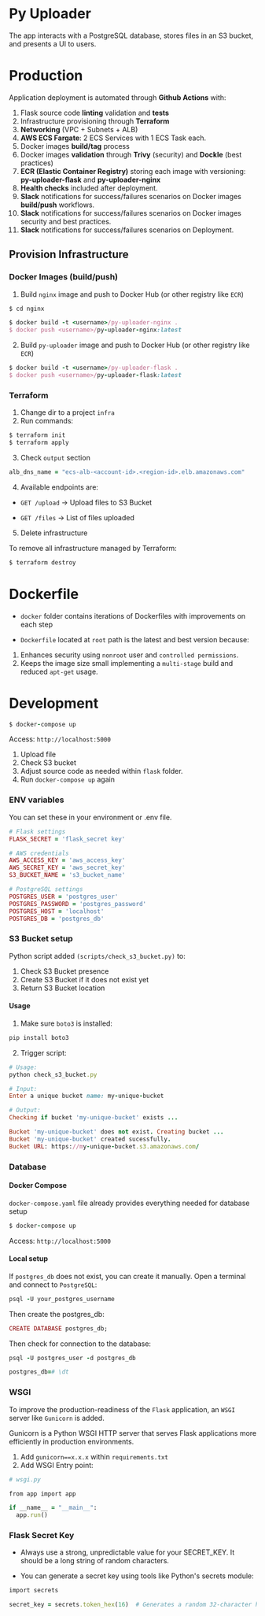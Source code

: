 # Py Uploader

The app interacts with a PostgreSQL database, stores files in an S3 bucket, and presents a UI to users.

# Production

Application deployment is automated through **Github Actions** with:

1. Flask source code **linting** validation and **tests**
2. Infrastructure provisioning through **Terraform**
3. **Networking** (VPC + Subnets + ALB)
4. **AWS ECS Fargate**: 2 ECS Services with 1 ECS Task each.
5. Docker images **build/tag** process
6. Docker images **validation** through **Trivy** (security) and **Dockle** (best practices)
7. **ECR (Elastic Container Registry)** storing each image with versioning: **py-uploader-flask** and **py-uploader-nginx**
8. **Health checks** included after deployment.
9. **Slack** notifications for success/failures scenarios on Docker images **build/push** workflows.
10. **Slack** notifications for success/failures scenarios on Docker images security and best practices.
11. **Slack** notifications for success/failures scenarios on Deployment.

## Provision Infrastructure

### Docker Images (build/push)

1. Build `nginx` image and push to Docker Hub (or other registry like `ECR`)

```ruby
$ cd nginx

$ docker build -t <username>/py-uploader-nginx .
$ docker push <username>/py-uploader-nginx:latest
```

2. Build `py-uploader` image and push to Docker Hub (or other registry like `ECR`)

```ruby
$ docker build -t <username>/py-uploader-flask .
$ docker push <username>/py-uploader-flask:latest
```

### Terraform

1. Change dir to a project `infra`
2. Run commands:

```ruby
$ terraform init
$ terraform apply
```

3. Check `output` section

```ruby
alb_dns_name = "ecs-alb-<account-id>.<region-id>.elb.amazonaws.com"
```

4. Available endpoints are:

- `GET /upload` -> Upload files to S3 Bucket

- `GET /files` -> List of files uploaded

5. Delete infrastructure

To remove all infrastructure managed by Terraform:

```ruby
$ terraform destroy
```

# Dockerfile

- `docker` folder contains iterations of Dockerfiles with improvements on each step

- `Dockerfile` located at `root` path is the latest and best version because:

1. Enhances security using `nonroot` user and `controlled permissions`.
2. Keeps the image size small implementing a `multi-stage` build and reduced `apt-get` usage.

# Development

```ruby
$ docker-compose up
```

Access: `http://localhost:5000`

1. Upload file
2. Check S3 bucket
3. Adjust source code as needed within `flask` folder.
4. Run `docker-compose up` again

### ENV variables

You can set these in your environment or .env file.

```ruby
# Flask settings
FLASK_SECRET = 'flask_secret key'

# AWS credentials
AWS_ACCESS_KEY = 'aws_access_key'
AWS_SECRET_KEY = 'aws_secret_key'
S3_BUCKET_NAME = 's3_bucket_name'

# PostgreSQL settings
POSTGRES_USER = 'postgres_user'
POSTGRES_PASSWORD = 'postgres_password'
POSTGRES_HOST = 'localhost'
POSTGRES_DB = 'postgres_db'
```

### S3 Bucket setup

Python script added `(scripts/check_s3_bucket.py)` to:

1. Check S3 Bucket presence
2. Create S3 Bucket if it does not exist yet
3. Return S3 Bucket location

#### Usage

1. Make sure `boto3` is installed:

```ruby
pip install boto3
```

2. Trigger script:

```ruby
# Usage:
python check_s3_bucket.py

# Input:
Enter a unique bucket name: my-unique-bucket

# Output:
Checking if bucket 'my-unique-bucket' exists ...

Bucket 'my-unique-bucket' does not exist. Creating bucket ...
Bucket 'my-unique-bucket' created sucessfully.
Bucket URL: https://my-unique-bucket.s3.amazonaws.com/
```

### Database

#### Docker Compose

`docker-compose.yaml` file already provides everything needed for database setup

```ruby
$ docker-compose up
```

Access: `http://localhost:5000`

#### Local setup

If `postgres_db` does not exist, you can create it manually. Open a terminal and connect to `PostgreSQL`:

```ruby
psql -U your_postgres_username
```

Then create the postgres_db:

```ruby
CREATE DATABASE postgres_db;
```

Then check for connection to the database:

```ruby
psql -U postgres_user -d postgres_db

postgres_db=# \dt
```

### WSGI

To improve the production-readiness of the `Flask` application, an `WSGI` server like `Gunicorn` is added.

Gunicorn is a Python WSGI HTTP server that serves Flask applications more efficiently in production environments.

1. Add `gunicorn==x.x.x` within `requirements.txt`
2. Add WSGI Entry point:

```ruby
# wsgi.py

from app import app

if __name__ = "__main__":
  app.run()
```

### Flask Secret Key

- Always use a strong, unpredictable value for your SECRET_KEY. It should be a long string of random characters.

- You can generate a secret key using tools like Python's secrets module:

```ruby
import secrets

secret_key = secrets.token_hex(16)  # Generates a random 32-character hex string
```
